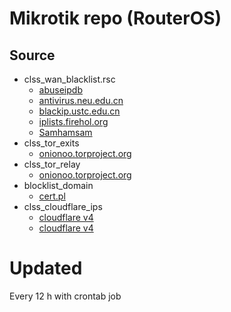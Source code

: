 # Mikrotik repo (RouterOS)

## Source
- clss_wan_blacklist.rsc
  - [abuseipdb](https://abuseipdb.com)
  - [antivirus.neu.edu.cn](http://antivirus.neu.edu.cn/ssh/lists/neu.txt)
  - [blackip.ustc.edu.cn](https://blackip.ustc.edu.cn/list.php?txt)
  - [iplists.firehol.org](https://iplists.firehol.org)
  - [Samhamsam](https://github.com/Samhamsam/blocklist_mikrotik)
- clss_tor_exits
  - [onionoo.torproject.org](https://onionoo.torproject.org/details)
- clss_tor_relay
  - [onionoo.torproject.org](https://onionoo.torproject.org/details)
- blocklist_domain
  - [cert.pl](https://hole.cert.pl/domains/domains.txt)
- clss_cloudflare_ips
  - [cloudflare v4](https://www.cloudflare.com/ips-v4)
  - [cloudflare v4](https://www.cloudflare.com/ips-v6)

# Updated
Every 12 h with crontab job
